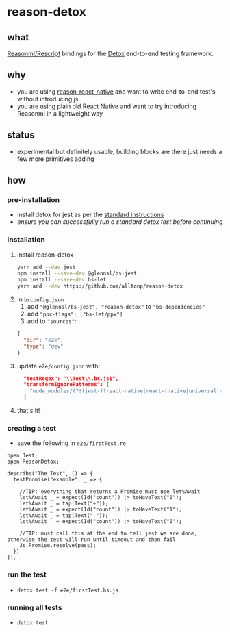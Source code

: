 # reason-detox

## what

[Reasonml/Rescript](https://rescript-lang.org) bindings for the [Detox](https://github.com/wix/Detox) end-to-end testing framework.

## why
- you are using [reason-react-native](https://reason-react-native.github.io) and want to write end-to-end test's without introducing js 
- you are using plain old React Native and want to try introducing Reasonml in a lightweight way 

## status
- experimental but definitely usable, building blocks are there just needs a few more primitives adding

## how

### pre-installation
- install detox for jest as per the [standard instructions](https://github.com/wix/Detox/blob/master/docs/Introduction.GettingStarted.md)
- *ensure you can successfully run a standard detox test before continuing*   

### installation
1. install reason-detox
    ```bash
    yarn add --dev jest
    npm install --save-dev @glennsl/bs-jest
    npm install --save-dev bs-let
    yarn add --dev https://github.com/alltonp/reason-detox
    ```
1. in `bsconfig.json`
    1. add `"@glennsl/bs-jest", "reason-detox"` to `"bs-dependencies"`
    1. add `"ppx-flags": ["bs-let/ppx"]`
    1. add to `"sources"`:
      ```json
      {
        "dir": "e2e",
        "type": "dev"
      }
      ```
1. update `e2e/config.json` with:
    ```json
      "testRegex": "\\Test\\.bs.js$",
      "transformIgnorePatterns": [
        "node_modules/(?!(jest-)?react-native|react-(native|universal|navigation)-(.*)|@react-native-community/(.*)|@react-navigation/(.*)|bs-platform|(@[a-zA-Z]+/)?(bs|reason|rescript)-(.*)+)"
      ]
    ```
1. that's it!

### creating a test
- save the following in `e2e/firstTest.re` 
```Reason
open Jest;
open ReasonDetox;

describe("The Test", () => {
  testPromise("example", _ => {
  
    //TIP: everything that returns a Promise must use let%Await 
    let%Await _ = expect(Id("count")) |> toHaveText("0");
    let%Await _ = tap(Text("+"));
    let%Await _ = expect(Id("count")) |> toHaveText("1");
    let%Await _ = tap(Text("-"));
    let%Await _ = expect(Id("count")) |> toHaveText("0");

    //TIP: must call this at the end to tell jest we are done, otherwise the test will run until timeout and then fail 
    Js.Promise.resolve(pass);
  })
});
```

### run the test
- `detox test -f e2e/firstTest.bs.js` 

### running all tests
- `detox test`
